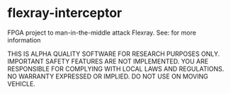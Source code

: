# flexray-interceptor
FPGA project to man-in-the-middle attack Flexray. See: <insert link to medium post> for more information

THIS IS ALPHA QUALITY SOFTWARE FOR RESEARCH PURPOSES ONLY. IMPORTANT SAFETY FEATURES ARE NOT IMPLEMENTED. YOU ARE RESPONSIBLE FOR COMPLYING WITH LOCAL LAWS AND REGULATIONS. NO WARRANTY EXPRESSED OR IMPLIED. DO NOT USE ON MOVING VEHICLE.
